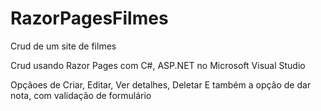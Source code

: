 # RazorPagesFilmes
Crud de um site de filmes

 Crud usando Razor Pages com C#, ASP.NET no Microsoft Visual Studio

Opçãoes de Criar, Editar, Ver detalhes, Deletar 
E também a opção de dar nota, com validação de formulário 
